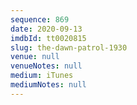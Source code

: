 ```yaml
---
sequence: 869
date: 2020-09-13
imdbId: tt0020815
slug: the-dawn-patrol-1930
venue: null
venueNotes: null
medium: iTunes
mediumNotes: null
---
```

